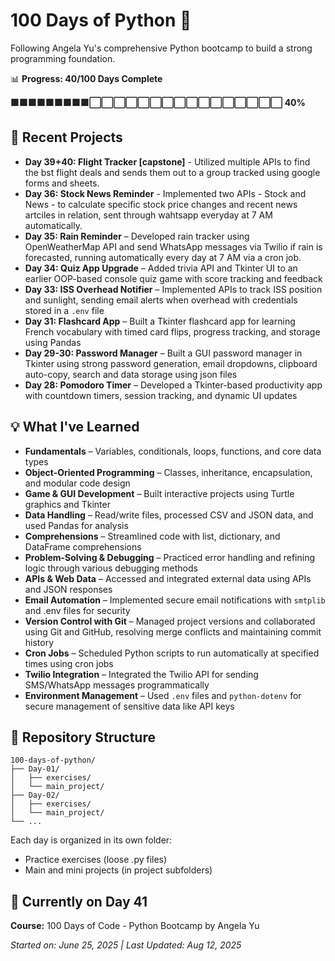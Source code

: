 # 100 Days of Python 🐍

Following Angela Yu's comprehensive Python bootcamp to build a strong programming foundation.

📊 **Progress: 40/100 Days Complete**

**🟩🟩🟩🟩🟩🟩🟩🟩🟩⬜⬜⬜⬜⬜⬜⬜⬜⬜⬜⬜⬜⬜⬜⬜⬜ 40%**


## 🚀 Recent Projects

- **Day 39+40: Flight Tracker [capstone]** - Utilized multiple APIs to find the bst flight deals and sends them out to a group tracked using google forms and sheets.
- **Day 36: Stock News Reminder** - Implemented two APIs - Stock and News - to calculate specific stock price changes and recent news artciles in relation, sent through wahtsapp everyday at 7 AM automatically. 
- **Day 35: Rain Reminder** – Developed rain tracker using OpenWeatherMap API and send WhatsApp messages via Twilio if rain is forecasted, running automatically every day at 7 AM via a cron job.
- **Day 34: Quiz App Upgrade** – Added trivia API and Tkinter UI to an earlier OOP-based console quiz game with score tracking and feedback  
- **Day 33: ISS Overhead Notifier** – Implemented APIs to track ISS position and sunlight, sending email alerts when overhead with credentials stored in a `.env` file  
- **Day 31: Flashcard App** – Built a Tkinter flashcard app for learning French vocabulary with timed card flips, progress tracking, and storage using Pandas  
- **Day 29-30: Password Manager** – Built a GUI password manager in Tkinter using strong password generation, email dropdowns, clipboard auto-copy, search and data storage using json files  
- **Day 28: Pomodoro Timer** – Developed a Tkinter-based productivity app with countdown timers, session tracking, and dynamic UI updates  

## 💡 What I've Learned

- **Fundamentals** – Variables, conditionals, loops, functions, and core data types  
- **Object-Oriented Programming** – Classes, inheritance, encapsulation, and modular code design  
- **Game & GUI Development** – Built interactive projects using Turtle graphics and Tkinter  
- **Data Handling** – Read/write files, processed CSV and JSON data, and used Pandas for analysis  
- **Comprehensions** – Streamlined code with list, dictionary, and DataFrame comprehensions  
- **Problem-Solving & Debugging** – Practiced error handling and refining logic through various debugging methods  
- **APIs & Web Data** – Accessed and integrated external data using APIs and JSON responses  
- **Email Automation** – Implemented secure email notifications with `smtplib` and .env files for security  
- **Version Control with Git** – Managed project versions and collaborated using Git and GitHub, resolving merge conflicts and maintaining commit history  
- **Cron Jobs** – Scheduled Python scripts to run automatically at specified times using cron jobs  
- **Twilio Integration** – Integrated the Twilio API for sending SMS/WhatsApp messages programmatically  
- **Environment Management** – Used `.env` files and `python-dotenv` for secure management of sensitive data like API keys  

## 📁 Repository Structure

```
100-days-of-python/
├── Day-01/
│   ├── exercises/
│   └── main_project/
├── Day-02/
│   ├── exercises/
│   └── main_project/
└── ...
```

Each day is organized in its own folder:
* Practice exercises (loose .py files)
* Main and mini projects (in project subfolders)

## 🎯 Currently on Day 41

**Course:** 100 Days of Code - Python Bootcamp by Angela Yu

*Started on: June 25, 2025 | Last Updated: Aug 12, 2025*
